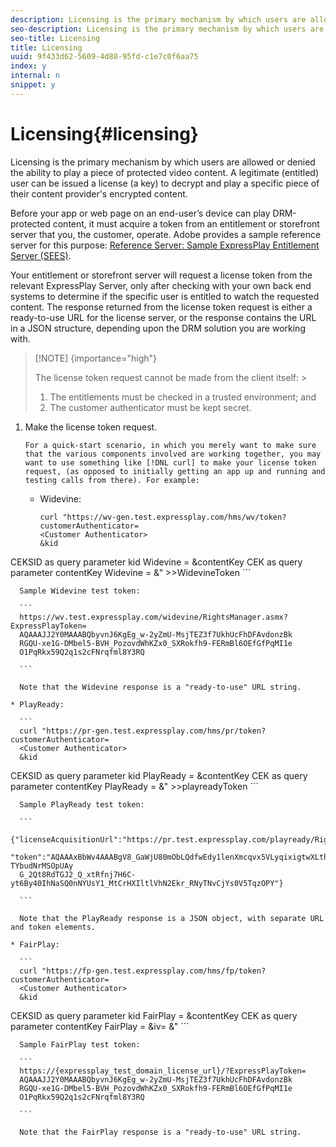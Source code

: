 ```yaml
---
description: Licensing is the primary mechanism by which users are allowed or denied the ability to play a piece of protected video content. A legitimate (entitled) user can be issued a license (a key) to decrypt and play a specific piece of their content provider's encrypted content.
seo-description: Licensing is the primary mechanism by which users are allowed or denied the ability to play a piece of protected video content. A legitimate (entitled) user can be issued a license (a key) to decrypt and play a specific piece of their content provider's encrypted content.
seo-title: Licensing
title: Licensing
uuid: 9f433d62-5609-4d88-95fd-c1e7c0f6aa75
index: y
internal: n
snippet: y
---
```


# Licensing{#licensing}

Licensing is the primary mechanism by which users are allowed or denied the ability to play a piece of protected video content. A legitimate (entitled) user can be issued a license (a key) to decrypt and play a specific piece of their content provider's encrypted content.

Before your app or web page on an end-user’s device can play DRM-protected content, it must acquire a token from an entitlement or storefront server that you, the customer, operate. Adobe provides a sample reference server for this purpose: [Reference Server: Sample ExpressPlay Entitlement Server (SEES)](../../multi-drm-workflows/feature-topics/sees-reference-server.md).

Your entitlement or storefront server will request a license token from the relevant ExpressPlay Server, only after checking with your own back end systems to determine if the specific user is entitled to watch the requested content. The response returned from the license token request is either a ready-to-use URL for the license server, or the response contains the URL in a JSON structure, depending upon the DRM solution you are working with. 

>[!NOTE] {importance="high"}
>
>The license token request cannot be made from the client itself: >
>1. The entitlements must be checked in a trusted environment; and 
>1. The customer authenticator must be kept secret. 
>

1. Make the license token request.

       For a quick-start scenario, in which you merely want to make sure that the various components involved are working together, you may want to use something like [!DNL curl] to make your license token request, (as opposed to initially getting an app up and running and testing calls from there). For example:

    * Widevine:     
    
      ```    
      curl "https://wv-gen.test.expressplay.com/hms/wv/token?customerAuthenticator= 
      <Customer Authenticator> 
      &kid 
<indexterm>
  CEKSID 
 <indexterm>
   as query parameter kid 
  <indexterm>
    Widevine 
  </indexterm> 
 </indexterm> 
</indexterm>=<CEKSID> 
      &contentKey 
<indexterm>
  CEK 
 <indexterm>
   as query parameter contentKey 
  <indexterm>
    Widevine 
  </indexterm> 
 </indexterm> 
</indexterm>=<CEK> 
      &<Any additional licensing attributes desired>" >>WidevineToken 
      ```    
    
      Sample Widevine test token:     
    
      ```    
      https://wv.test.expressplay.com/widevine/RightsManager.asmx?ExpressPlayToken= 
      AQAAAJJ2Y0MAAABQbyvnJ6KgEg_w-2yZmU-MsjTEZ3f7UkhUcFhDFAvdonzBk 
      RGQU-xe1G-DMbel5-BVH_PozovdWhKZx0_SXRokfh9-FERmBl6OEfGfPqMI1e 
      O1PqRkx59Q2q1s2cFNrqfml8Y3RQ 
      
      ```    
    
      Note that the Widevine response is a "ready-to-use" URL string. 
    
    * PlayReady:     
    
      ```    
      curl "https://pr-gen.test.expressplay.com/hms/pr/token?customerAuthenticator= 
      <Customer Authenticator> 
      &kid 
<indexterm>
  CEKSID 
 <indexterm>
   as query parameter kid 
  <indexterm>
    PlayReady 
  </indexterm> 
 </indexterm> 
</indexterm>=<Key ID> 
      &contentKey 
<indexterm>
  CEK 
 <indexterm>
   as query parameter contentKey 
  <indexterm>
    PlayReady 
  </indexterm> 
 </indexterm> 
</indexterm>=<CEK> 
      &<Any additional licensing attributes desired>" >>playreadyToken
      ```    
    
      Sample PlayReady test token:     
    
      ```    
      {"licenseAcquisitionUrl":"https://pr.test.expressplay.com/playready/RightsManager.asmx", 
      "token":"AQAAAxBbWv4AAABgV8_GaWjU80mObLQdfwEdy1lenXmcqvx5VLyqixigtwXLthzjPxq9QDT-TYbudNrMSOpUAy 
      G_2Qt8RdTGJ2_Q_xtRfnj7H6C-yt6By40IhNaSQ0nNYUsY1_MtCrHXIltlVhN2Ekr_RNyTNvCjYs0V5TqzOPY"} 
      
      ```    
    
      Note that the PlayReady response is a JSON object, with separate URL and token elements. 
    
    * FairPlay:     
    
      ```    
      curl "https://fp-gen.test.expressplay.com/hms/fp/token?customerAuthenticator= 
      <Customer Authenticator> 
      &kid 
<indexterm>
  CEKSID 
 <indexterm>
   as query parameter kid 
  <indexterm>
    FairPlay 
  </indexterm> 
 </indexterm> 
</indexterm>=<Key ID> 
      &contentKey 
<indexterm>
  CEK 
 <indexterm>
   as query parameter contentKey 
  <indexterm>
    FairPlay 
  </indexterm> 
 </indexterm> 
</indexterm>=<CEK> 
      &iv=<IV ID> 
      &<Any additional licensing attributes desired>"
      ```    
    
      Sample FairPlay test token:     
    
      ```    
      https://{expressplay_test_domain_license_url}/?ExpressPlayToken= 
      AQAAAJJ2Y0MAAABQbyvnJ6KgEg_w-2yZmU-MsjTEZ3f7UkhUcFhDFAvdonzBk 
      RGQU-xe1G-DMbel5-BVH_PozovdWhKZx0_SXRokfh9-FERmBl6OEfGfPqMI1e 
      O1PqRkx59Q2q1s2cFNrqfml8Y3RQ 
      
      ```    
    
      Note that the FairPlay response is a "ready-to-use" URL string.

